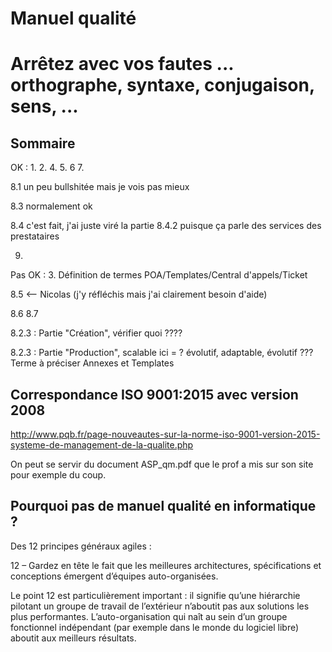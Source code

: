 # Manuel qualité

# Arrêtez avec vos fautes ... orthographe, syntaxe, conjugaison, sens, ... 


## Sommaire

OK :
1.
2.
4.
5.
6
7.

8.1 un peu bullshitée mais je vois pas mieux

8.3 normalement ok

8.4 c'est fait, j'ai juste viré la partie 8.4.2 puisque ça parle des services des prestataires

9.

Pas OK :
3. Définition de termes POA/Templates/Central d'appels/Ticket

8.5 <-- Nicolas (j'y réfléchis mais j'ai clairement besoin d'aide)

8.6
8.7

8.2.3 : Partie "Création", vérifier quoi ????

8.2.3 : Partie "Production", scalable ici = ? évolutif, adaptable, évolutif ??? Terme à préciser
Annexes et Templates

## Correspondance ISO 9001:2015 avec version 2008
http://www.pqb.fr/page-nouveautes-sur-la-norme-iso-9001-version-2015-systeme-de-management-de-la-qualite.php

On peut se servir du document ASP_qm.pdf que le prof a mis sur son site pour exemple du coup.

## Pourquoi pas de manuel qualité en informatique ?

Des 12 principes généraux agiles :

12 – Gardez en tête le fait que les meilleures architectures, spécifications et conceptions émergent d’équipes auto-organisées.

Le point 12 est particulièrement important : il signifie qu’une hiérarchie
pilotant un groupe de travail de l’extérieur n’aboutit pas aux solutions les
plus performantes. L’auto-organisation qui naît au sein d’un groupe fonctionnel
indépendant (par exemple dans le monde du logiciel libre) aboutit aux meilleurs
résultats.
